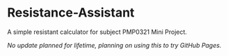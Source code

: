 # Resistance-Assistant
A simple resistant calculator for subject PMP0321 Mini Project. 

*No update planned for lifetime, planning on using this to try GitHub Pages.*
